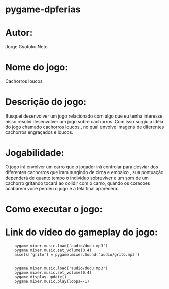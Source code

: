 # pygame-dpferias

# Autor:
Jorge Gyotoku Neto

# Nome do jogo:
Cachorros loucos

# Descrição do jogo:
Busquei desenvolver um jogo relacionado com algo que eu tenha interesse, nisso resolvi desenvolver um jogo sobre cachorros. Com isso surgiu a idéia do jogo chamado cachorros loucos., no qual envolve imagens de diferentes cachorros engraçados e loucos.

# Jogabilidade:
O jogo irá envolver um carro que o jogador irá controlar para desviar dos diferentes cachorros que iram surgindo de cima e embaixo , sua pontuação dependerá de quanto tempo o indivíduo sobreviver e um som de um cachorro gritando tocará ao colidir com o carro, quando os coracoes acabarem você perdeu o jogo e a tela final aparecera.

# Como executar o jogo:

# Link do vídeo do gameplay do jogo:
        pygame.mixer.music.load('audio/dudu.mp3')
        pygame.mixer.music.set_volume(0.4)
        assets['grito'] = pygame.mixer.Sound('audio/grito.mp3')


        pygame.mixer.music.load('audio/dudu.mp3')
        pygame.mixer.music.set_volume(0.4)    
        pygame.display.update() 
        pygame.mixer.music.play(loops=-1)